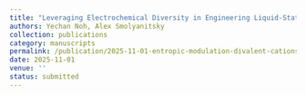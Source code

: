 ```yaml
---
title: "Leveraging Electrochemical Diversity in Engineering Liquid-State Ionic Devices"
authors: Yechan Noh, Alex Smolyanitsky
collection: publications
category: manuscripts
permalink: /publication/2025-11-01-entropic-modulation-divalent-cations
date: 2025-11-01
venue: ''
status: submitted
---
```

